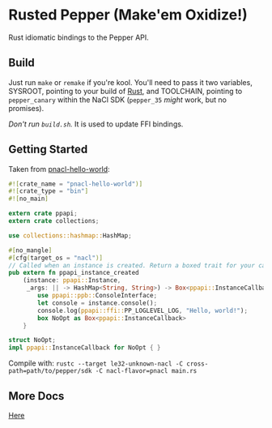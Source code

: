 Rusted Pepper (Make'em Oxidize!)
==========

Rust idiomatic bindings to the Pepper API.

## Build

Just run ```make``` or ```remake``` if you're kool. You'll need to pass it two
variables, SYSROOT, pointing to your build of
[Rust](https://github.com/DiamondLovesYou/rust), and TOOLCHAIN, pointing to
```pepper_canary``` within the NaCl SDK (```pepper_35``` *might* work, but no
promises).

*Don't run ```build.sh```.* It is used to update FFI bindings.

## Getting Started

Taken from [pnacl-hello-world](https://github.com/DiamondLovesYou/rust-pnacl-hello-world):
```rust
#![crate_name = "pnacl-hello-world")]
#![crate_type = "bin"]
#![no_main]

extern crate ppapi;
extern crate collections;

use collections::hashmap::HashMap;

#[no_mangle]
#[cfg(target_os = "nacl")]
// Called when an instance is created. Return a boxed trait for your callbacks.
pub extern fn ppapi_instance_created
    (instance: ppapi::Instance,
     _args: || -> HashMap<String, String>) -> Box<ppapi::InstanceCallback> {
        use ppapi::ppb::ConsoleInterface;
        let console = instance.console();
        console.log(ppapi::ffi::PP_LOGLEVEL_LOG, "Hello, world!");
        box NoOpt as Box<ppapi::InstanceCallback>
    }

struct NoOpt;
impl ppapi::InstanceCallback for NoOpt { }
```

Compile with: ```rustc --target le32-unknown-nacl -C cross-path=path/to/pepper/sdk -C nacl-flavor=pnacl main.rs```

## More Docs

[Here](http://diamondlovesyou.github.io/rust-ppapi/ppapi/index.html)
